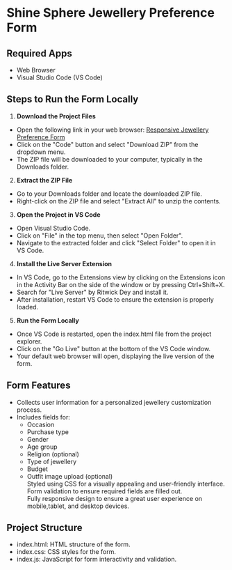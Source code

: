 
# Shine Sphere Jewellery Preference Form   
  
  
## Required Apps  
- Web Browser  
- Visual Studio Code (VS Code)  
  
  
## Steps to Run the Form Locally    
  
1. **Download the Project Files**  
  
- Open the following link in your web browser: [Responsive Jewellery Preference Form](https://github.com/rutuja-palekar/responsive-jewellery-preference-form)  
- Click on the "Code" button and select "Download ZIP" from the dropdown menu.  
- The ZIP file will be downloaded to your computer, typically in the Downloads folder.  
  
  
2. **Extract the ZIP File**  
  
- Go to your Downloads folder and locate the downloaded ZIP file.  
- Right-click on the ZIP file and select "Extract All" to unzip the contents.  
  
  
3. **Open the Project in VS Code**  
  
- Open Visual Studio Code.  
- Click on "File" in the top menu, then select "Open Folder".  
- Navigate to the extracted folder and click "Select Folder" to open it in VS Code.  
  
  
4. **Install the Live Server Extension**  
  
- In VS Code, go to the Extensions view by clicking on the Extensions icon in the Activity Bar on the side of the window or by pressing Ctrl+Shift+X.
- Search for "Live Server" by Ritwick Dey and install it.  
- After installation, restart VS Code to ensure the extension is properly loaded.  
  
  
5. **Run the Form Locally**  
  
- Once VS Code is restarted, open the index.html file from the project explorer.  
- Click on the "Go Live" button at the bottom of the VS Code window.  
- Your default web browser will open, displaying the live version of the form.  
  
  
## Form Features  
- Collects user information for a personalized jewellery customization process.  
- Includes fields for:  
  - Occasion  
  - Purchase type   
  - Gender  
  - Age group  
  - Religion (optional)  
  - Type of jewellery  
  - Budget  
  - Outfit image upload (optional)  
Styled using CSS for a visually appealing and user-friendly interface.   
Form validation to ensure required fields are filled out.  
Fully responsive design to ensure a great user experience on mobile,tablet, and desktop devices.  
  

## Project Structure  
- index.html: HTML structure of the form.  
- index.css: CSS styles for the form.  
- index.js: JavaScript for form interactivity and validation.  
  
  